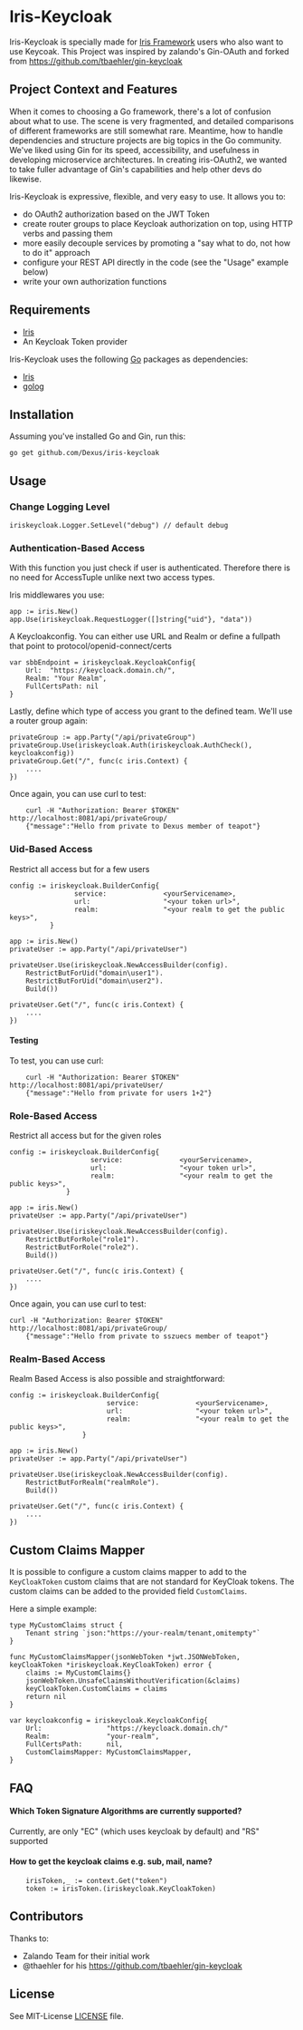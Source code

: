 # Iris-Keycloak


Iris-Keycloak is specially made for [Iris Framework](https://github.com/kataras/iris)
users who also want to use Keycoak.
This Project was inspired by zalando's Gin-OAuth and forked from https://github.com/tbaehler/gin-keycloak


## Project Context and Features

When it comes to choosing a Go framework, there's a lot of confusion
about what to use. The scene is very fragmented, and detailed
comparisons of different frameworks are still somewhat rare. Meantime,
how to handle dependencies and structure projects are big topics in
the Go community. We've liked using Gin for its speed,
accessibility, and usefulness in developing microservice
architectures. In creating iris-OAuth2, we wanted to take fuller
advantage of Gin's capabilities and help other devs do likewise.

Iris-Keycloak is expressive, flexible, and very easy to use. It allows you to:
- do OAuth2 authorization based on the JWT Token
- create router groups to place Keycloak authorization on top, using HTTP verbs and passing them
- more easily decouple services by promoting a "say what to do, not how to do it" approach
- configure your REST API directly in the code (see the "Usage" example below)
- write your own authorization functions

## Requirements

- [Iris](https://github.com/kataras/iris)
- An Keycloak Token provider

Iris-Keycloak uses the following [Go](https://golang.org/) packages as
dependencies:

* [Iris](https://github.com/kataras/iris)
* [golog](https://github.com/kataras/golog)

## Installation

Assuming you've installed Go and Gin, run this:

    go get github.com/Dexus/iris-keycloak

## Usage

### Change Logging Level
    iriskeycloak.Logger.SetLevel("debug") // default debug

### Authentication-Based Access

With this function you just check if user is authenticated. Therefore there is no need for AccessTuple unlike next two access types.

Iris middlewares you use:

    app := iris.New()
    app.Use(iriskeycloak.RequestLogger([]string{"uid"}, "data"))


A Keycloakconfig. You can either use URL and Realm or define a fullpath that point to protocol/openid-connect/certs

    var sbbEndpoint = iriskeycloak.KeycloakConfig{
        Url:  "https://keycloack.domain.ch/",
        Realm: "Your Realm",
        FullCertsPath: nil
    }

Lastly, define which type of access you grant to the defined
team. We'll use a router group again:


    privateGroup := app.Party("/api/privateGroup")
    privateGroup.Use(iriskeycloak.Auth(iriskeycloak.AuthCheck(), keycloakconfig))
    privateGroup.Get("/", func(c iris.Context) {
    	....
    })

Once again, you can use curl to test:

        curl -H "Authorization: Bearer $TOKEN" http://localhost:8081/api/privateGroup/
        {"message":"Hello from private to Dexus member of teapot"}


### Uid-Based Access

Restrict all access but for a few users

    config := iriskeycloak.BuilderConfig{
              		service:              <yourServicename>,
              		url:                  "<your token url>",
              		realm:                "<your realm to get the public keys>",
              }

    app := iris.New()
    privateUser := app.Party("/api/privateUser")

    privateUser.Use(iriskeycloak.NewAccessBuilder(config).
        RestrictButForUid("domain\user1").
        RestrictButForUid("domain\user2").
        Build())

    privateUser.Get("/", func(c iris.Context) {
    	....
    })

#### Testing

To test, you can use curl:

        curl -H "Authorization: Bearer $TOKEN" http://localhost:8081/api/privateUser/
        {"message":"Hello from private for users 1+2"}

### Role-Based Access

Restrict all access but for the given roles


    config := iriskeycloak.BuilderConfig{
                  		service:              <yourServicename>,
                  		url:                  "<your token url>",
                  		realm:                "<your realm to get the public keys>",
                  }

    app := iris.New()
    privateUser := app.Party("/api/privateUser")

    privateUser.Use(iriskeycloak.NewAccessBuilder(config).
        RestrictButForRole("role1").
        RestrictButForRole("role2").
        Build())

    privateUser.Get("/", func(c iris.Context) {
    	....
    })

Once again, you can use curl to test:

    curl -H "Authorization: Bearer $TOKEN" http://localhost:8081/api/privateGroup/
        {"message":"Hello from private to sszuecs member of teapot"}

### Realm-Based Access

Realm Based Access is also possible and straightforward:


    config := iriskeycloak.BuilderConfig{
                      		service:              <yourServicename>,
                      		url:                  "<your token url>",
                      		realm:                "<your realm to get the public keys>",
                      }

    app := iris.New()
    privateUser := app.Party("/api/privateUser")

    privateUser.Use(iriskeycloak.NewAccessBuilder(config).
        RestrictButForRealm("realmRole").
        Build())

    privateUser.Get("/", func(c iris.Context) {
    	....
    })


## Custom Claims Mapper

It is possible to configure a custom claims mapper to add to the `KeyCloakToken` custom claims that are not standard for KeyCloak tokens. The custom claims can be added to the provided field `CustomClaims`.

Here a simple example:

    type MyCustomClaims struct {
        Tenant string `json:"https://your-realm/tenant,omitempty"`
    }

    func MyCustomClaimsMapper(jsonWebToken *jwt.JSONWebToken, keyCloakToken *iriskeycloak.KeyCloakToken) error {
        claims := MyCustomClaims{}
        jsonWebToken.UnsafeClaimsWithoutVerification(&claims)
        keyCloakToken.CustomClaims = claims
        return nil
    }

    var keycloakconfig = iriskeycloak.KeycloakConfig{
        Url:                "https://keycloack.domain.ch/"
        Realm:              "your-realm",
        FullCertsPath:      nil,
        CustomClaimsMapper: MyCustomClaimsMapper,
    }

## FAQ

#### Which Token Signature Algorithms are currently supported?
Currently, are only "EC" (which uses keycloak by default) and "RS" supported

#### How to get the keycloak claims e.g. sub, mail, name?

        irisToken,_ := context.Get("token")
        token := irisToken.(iriskeycloak.KeyCloakToken)


## Contributors

Thanks to:

- Zalando Team for their initial work
- @thaehler for his https://github.com/tbaehler/gin-keycloak

## License

See MIT-License [LICENSE](LICENSE) file.
